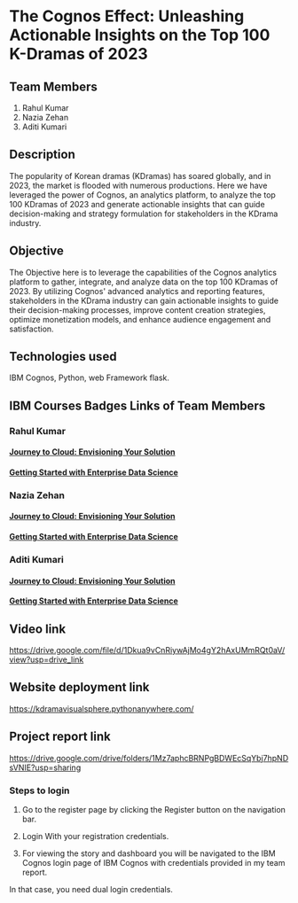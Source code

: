 
# The Cognos Effect: Unleashing Actionable Insights on the Top 100 K-Dramas of 2023

## Team Members
1. Rahul Kumar 
2. Nazia Zehan
3. Aditi Kumari

## Description
The popularity of Korean dramas (KDramas) has soared globally, and in 2023, the market is flooded with numerous productions. Here we have leveraged the power of Cognos, an analytics platform, to analyze the top 100 KDramas of 2023 and generate actionable insights that can guide decision-making and strategy formulation for stakeholders in the KDrama industry.

## Objective
The Objective here is to leverage the capabilities of the Cognos analytics platform to gather, integrate, and analyze data on the top 100 KDramas of 2023. By utilizing Cognos' advanced analytics and reporting features, stakeholders in the KDrama industry can gain actionable insights to guide their decision-making processes, improve content creation strategies, optimize monetization models, and enhance audience engagement and satisfaction.

## Technologies used
IBM Cognos, Python, web Framework flask.

## IBM Courses Badges Links of Team Members

### Rahul Kumar
#### [Journey to Cloud: Envisioning Your Solution](https://www.credly.com/badges/a24b1607-2f83-45b4-abdb-2a0989860dc9/public_url)
#### [Getting Started with Enterprise Data Science](https://www.credly.com/badges/48566abc-d4cf-4cf1-8cb7-ee8690330433/public_url)

### Nazia Zehan
#### [Journey to Cloud: Envisioning Your Solution](https://www.credly.com/badges/892e8506-7c43-4562-8c18-3a6b83612d73/public_url)
#### [Getting Started with Enterprise Data Science](https://www.credly.com/badges/2ad65b21-c59f-4026-bd16-c6c2b78ae545/public_url)


### Aditi Kumari
#### [Journey to Cloud: Envisioning Your Solution](https://www.credly.com/badges/56f407e9-2dfe-4e57-b6a6-d850de3f4709/public_url)
#### [Getting Started with Enterprise Data Science](https://www.credly.com/badges/4c335fd1-8e8e-41ae-bcc5-1c82a62e4163/public_url)

## Video link
https://drive.google.com/file/d/1Dkua9vCnRiywAjMo4gY2hAxUMmRQt0aV/view?usp=drive_link

## Website deployment link
https://kdramavisualsphere.pythonanywhere.com/

## Project report link
https://drive.google.com/drive/folders/1Mz7aphcBRNPgBDWEcSqYbj7hpNDsVNIE?usp=sharing

### Steps to login

1. Go to the register page by clicking the Register button on the navigation bar.

2. Login With your registration credentials.

3. For viewing the story and dashboard you will be navigated to the IBM Cognos login page of IBM Cognos with credentials provided in my team report.

In that case, you need dual login credentials.





